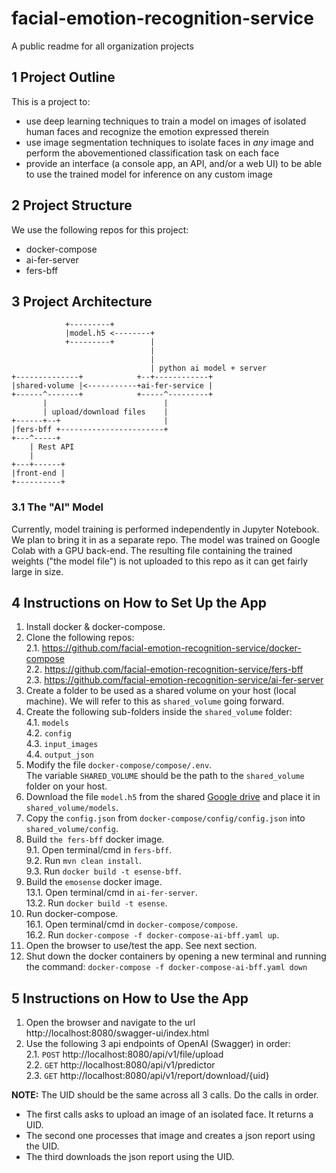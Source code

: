 # facial-emotion-recognition-service
A public readme for all organization projects

## 1 Project Outline
This is a project to:
- use deep learning techniques to train a model on images of isolated human faces and recognize the emotion expressed therein
- use image segmentation techniques to isolate faces in _any_ image and perform the abovementioned classification task on each face
- provide an interface (a console app, an API, and/or a web UI) to be able to use the trained model for inference on any custom image

## 2 Project Structure
We use the following repos for this project:
- docker-compose
- ai-fer-server 
- fers-bff

## 3 Project Architecture
```
            +---------+
            |model.h5 <--------+
            +---------+        | 
                               |
                               |
                               | python ai model + server
+--------------+            +--+------------+  
|shared-volume |<-----------+ai-fer-service |  
+------^-------+            +-----^---------+  
       |                          |
       | upload/download files    | 
+------+--+                       |
|fers-bff +-----------------------+
+---^-----+
    | Rest API
    |
+---+------+
|front-end |
+----------+
```

### 3.1 The "AI" Model
Currently, model training is performed independently in Jupyter Notebook. We plan to bring it in as a separate repo. 
The model was trained on Google Colab with a GPU back-end. 
The resulting file containing the trained weights ("the model file") is not uploaded to this repo as it can get fairly large in size.

## 4 Instructions on How to Set Up the App
1. Install docker & docker-compose.
2. Clone the following repos:  
  2.1. https://github.com/facial-emotion-recognition-service/docker-compose  
  2.2. https://github.com/facial-emotion-recognition-service/fers-bff  
  2.3. https://github.com/facial-emotion-recognition-service/ai-fer-server
3. Create a folder to be used as a shared volume on your host (local machine). We will refer to this as `shared_volume` going forward.
4. Create the following sub-folders inside the `shared_volume` folder:  
  4.1. `models`  
  4.2. `config`  
  4.3. `input_images`  
  4.4. `output_json`
5. Modify the file `docker-compose/compose/.env`.  
   The variable `SHARED_VOLUME` should be the path to the `shared_volume` folder on your host. 
7. Download the file `model.h5` from the shared [Google drive](https://drive.google.com/file/d/1Mf0__74ZPcseefAQvaK-y3_TQEyplGXX/view?usp=drive_link) and place it in `shared_volume/models`.
8. Copy the `config.json` from `docker-compose/config/config.json` into `shared_volume/config`.
9. Build `the fers-bff` docker image.  
  9.1. Open terminal/cmd in `fers-bff`.  
  9.2. Run `mvn clean install`.  
  9.3. Run `docker build -t esense-bff`.
13. Build the `emosense` docker image.  
  13.1. Open terminal/cmd in `ai-fer-server`.  
  13.2. Run `docker build -t esense`.
16. Run docker-compose.  
  16.1. Open terminal/cmd in `docker-compose/compose`.  
  16.2. Run `docker-compose -f docker-compose-ai-bff.yaml up`.
21. Open the browser to use/test the app. See next section.
22. Shut down the docker containers by opening a new terminal and running the command: `docker-compose -f docker-compose-ai-bff.yaml down`

## 5 Instructions on How to Use the App
1. Open the browser and navigate to the url http://localhost:8080/swagger-ui/index.html
2. Use the following 3 api endpoints of OpenAI (Swagger) in order:  
  2.1. `POST` http://localhost:8080/api/v1/file/upload  
  2.2. `GET` http://localhost:8080/api/v1/predictor  
  2.3. `GET` http://localhost:8080/api/v1/report/download/{uid}

**NOTE:** The UID should be the same across all 3 calls. Do the calls in order. 
- The first calls asks to upload an image of an isolated face. It returns a UID.
- The second one processes that image and creates a json report using the UID.
- The third downloads the json report using the UID.
